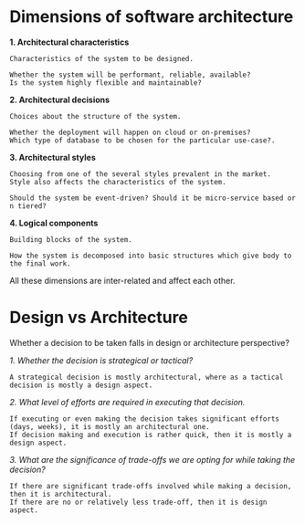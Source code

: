 # Dimensions of software architecture
**1. Architectural characteristics**

    Characteristics of the system to be designed.

    Whether the system will be performant, reliable, available?
    Is the system highly flexible and maintainable?

**2. Architectural decisions**

    Choices about the structure of the system.

    Whether the deployment will happen on cloud or on-premises?
    Which type of database to be chosen for the particular use-case?.

**3. Architectural styles**

    Choosing from one of the several styles prevalent in the market.
    Style also affects the characteristics of the system.

    Should the system be event-driven? Should it be micro-service based or n tiered?

**4. Logical components**

    Building blocks of the system.

    How the system is decomposed into basic structures which give body to the final work.

All these dimensions are inter-related and affect each other.


# Design vs Architecture

Whether a decision to be taken falls in design or architecture perspective?

*1. Whether the decision is strategical or tactical?*

    A strategical decision is mostly architectural, where as a tactical decision is mostly a design aspect.

*2. What level of efforts are required in executing that decision.*

    If executing or even making the decision takes significant efforts (days, weeks), it is mostly an architectural one.
    If decision making and execution is rather quick, then it is mostly a design aspect.

*3. What are the significance of trade-offs we are opting for while taking the decision?*

    If there are significant trade-offs involved while making a decision, then it is architectural.
    If there are no or relatively less trade-off, then it is design aspect.